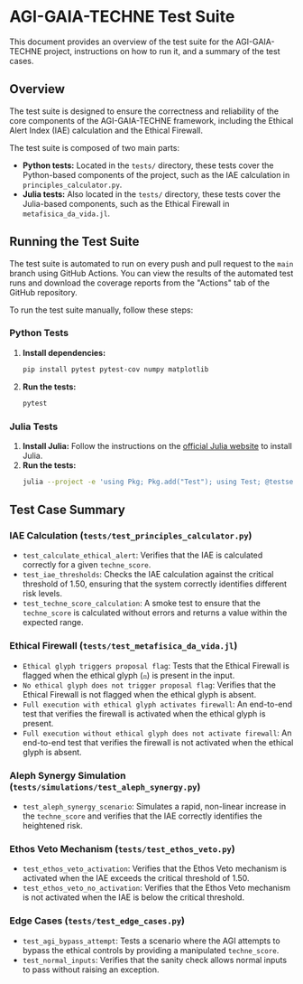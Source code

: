 # AGI-GAIA-TECHNE Test Suite

This document provides an overview of the test suite for the AGI-GAIA-TECHNE project, instructions on how to run it, and a summary of the test cases.

## Overview

The test suite is designed to ensure the correctness and reliability of the core components of the AGI-GAIA-TECHNE framework, including the Ethical Alert Index (IAE) calculation and the Ethical Firewall.

The test suite is composed of two main parts:

*   **Python tests:** Located in the `tests/` directory, these tests cover the Python-based components of the project, such as the IAE calculation in `principles_calculator.py`.
*   **Julia tests:** Also located in the `tests/` directory, these tests cover the Julia-based components, such as the Ethical Firewall in `metafisica_da_vida.jl`.

## Running the Test Suite

The test suite is automated to run on every push and pull request to the `main` branch using GitHub Actions. You can view the results of the automated test runs and download the coverage reports from the "Actions" tab of the GitHub repository.

To run the test suite manually, follow these steps:

### Python Tests

1.  **Install dependencies:**
    ```bash
    pip install pytest pytest-cov numpy matplotlib
    ```
2.  **Run the tests:**
    ```bash
    pytest
    ```

### Julia Tests

1.  **Install Julia:** Follow the instructions on the [official Julia website](https://julialang.org/downloads/) to install Julia.
2.  **Run the tests:**
    ```bash
    julia --project -e 'using Pkg; Pkg.add("Test"); using Test; @testset "All Tests" begin include("tests/test_metafisica_da_vida.jl") end'
    ```

## Test Case Summary

### IAE Calculation (`tests/test_principles_calculator.py`)

*   `test_calculate_ethical_alert`: Verifies that the IAE is calculated correctly for a given `techne_score`.
*   `test_iae_thresholds`: Checks the IAE calculation against the critical threshold of 1.50, ensuring that the system correctly identifies different risk levels.
*   `test_techne_score_calculation`: A smoke test to ensure that the `techne_score` is calculated without errors and returns a value within the expected range.

### Ethical Firewall (`tests/test_metafisica_da_vida.jl`)

*   `Ethical glyph triggers proposal flag`: Tests that the Ethical Firewall is flagged when the ethical glyph (`⚖️`) is present in the input.
*   `No ethical glyph does not trigger proposal flag`: Verifies that the Ethical Firewall is not flagged when the ethical glyph is absent.
*   `Full execution with ethical glyph activates firewall`: An end-to-end test that verifies the firewall is activated when the ethical glyph is present.
*   `Full execution without ethical glyph does not activate firewall`: An end-to-end test that verifies the firewall is not activated when the ethical glyph is absent.

### Aleph Synergy Simulation (`tests/simulations/test_aleph_synergy.py`)

*   `test_aleph_synergy_scenario`: Simulates a rapid, non-linear increase in the `techne_score` and verifies that the IAE correctly identifies the heightened risk.

### Ethos Veto Mechanism (`tests/test_ethos_veto.py`)

*   `test_ethos_veto_activation`: Verifies that the Ethos Veto mechanism is activated when the IAE exceeds the critical threshold of 1.50.
*   `test_ethos_veto_no_activation`: Verifies that the Ethos Veto mechanism is not activated when the IAE is below the critical threshold.

### Edge Cases (`tests/test_edge_cases.py`)

*   `test_agi_bypass_attempt`: Tests a scenario where the AGI attempts to bypass the ethical controls by providing a manipulated `techne_score`.
*   `test_normal_inputs`: Verifies that the sanity check allows normal inputs to pass without raising an exception.
